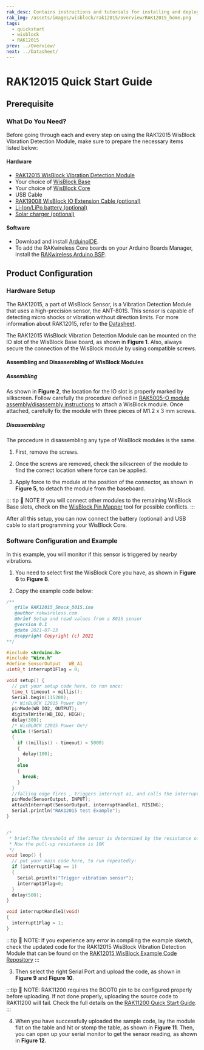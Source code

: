 ```yaml
---
rak_desc: Contains instructions and tutorials for installing and deploying your RAK12015. Instructions are written in a detailed and step-by-step manner for an easier experience in setting up your device. Aside from the hardware configuration, it also contains a software setup that includes detailed example codes that will help you get started.
rak_img: /assets/images/wisblock/rak12015/overview/RAK12015_home.png
tags:
  - quickstart
  - wisblock
  - RAK12015
prev: ../Overview/ 
next: ../Datasheet/ 
---
```


# RAK12015 Quick Start Guide

<!--
## Introduction

This guide introduces the RAK12015 WisBlock Vibration Detection Module and how to use it.

-->

## Prerequisite

### What Do You Need?

Before going through each and every step on using the RAK12015 WisBlock Vibration Detection Module, make sure to prepare the necessary items listed below:

#### Hardware

- [RAK12015 WisBlock Vibration Detection Module](https://store.rakwireless.com/products/wisblock-vibration-sensor-rak12015)
- Your choice of [WisBlock Base](https://store.rakwireless.com/collections/wisblock-base) 
- Your choice of [WisBlock Core](https://store.rakwireless.com/collections/wisblock-core)
- USB Cable
- [RAK19008 WisBlock IO Extension Cable (optional)](https://store.rakwireless.com/products/wisblock-io-extension-cable-rak19008)
- [Li-Ion/LiPo battery (optional)](/Product-Categories/WisBlock/RAK5005-O/Datasheet/#battery-connector)
- [Solar charger (optional)](/Product-Categories/WisBlock/RAK5005-O/Datasheet/#solar-panel-connector)

#### Software

- Download and install [ArduinoIDE](https://www.arduino.cc/en/Main/Software).
- To add the RAKwireless Core boards on your Arduino Boards Manager, install the [RAKwireless Arduino BSP](https://github.com/RAKWireless/RAKwireless-Arduino-BSP-Index).

## Product Configuration

### Hardware Setup

The RAK12015, a part of WisBlock Sensor, is a Vibration Detection Module that uses a high-precision sensor, the ANT-801S. This sensor is capable of detecting micro shocks or vibration without direction limits. For more information about RAK12015, refer to the [Datasheet](../Datasheet/).

The RAK12015 WisBlock Vibration Detection Module can be mounted on the IO slot of the WisBlock Base board, as shown in **Figure 1**. Also, always secure the connection of the WisBlock module by using compatible screws.

<rk-img
  src="/assets/images/wisblock/rak12015/quickstart/connection.png"
  width="80%"
  caption="RAK12015 Connection to WisBlock Base"
/>

#### Assembling and Disassembling of WisBlock Modules

##### Assembling


As shown in **Figure 2**, the location for the IO slot is properly marked by silkscreen. Follow carefully the procedure defined in [RAK5005-O module assembly/disassembly instructions](https://docs.rakwireless.com/Knowledge-Hub/Learn/RAK5005-O-Baseboard-Installation-Guide/) to attach a WisBlock module. Once attached, carefully fix the module with three pieces of M1.2 x 3&nbsp;mm screws.

<rk-img
  src="/assets/images/wisblock/rak12015/quickstart/mounting-mechanism.png"
  width="70%"
  caption="RAK12015 assembly to WisBlock Base"
/>

##### Disassembling

The procedure in disassembling any type of WisBlock modules is the same. 

1. First, remove the screws.  

<rk-img
  src="/assets/images/wisblock/rak12015/quickstart/removing_screw.png"
  width="70%"
  caption="Removing screws from the WisBlock module"
/>

2. Once the screws are removed, check the silkscreen of the module to find the correct location where force can be applied.

<rk-img
  src="/assets/images/wisblock/rak12015/quickstart/detach_silkscreen.png"
  width="70%"
  caption="Detaching silkscreen on the WisBlock module"
/>

3. Apply force to the module at the position of the connector, as shown in **Figure 5**, to detach the module from the baseboard.

<rk-img
  src="/assets/images/wisblock/rak12015/quickstart/detach_module.png"
  width="70%"
  caption="Applying even forces on the proper location of a WisBlock module"
/>

::: tip 📝 NOTE
If you will connect other modules to the remaining WisBlock Base slots, check on the [WisBlock Pin Mapper](https://docs.rakwireless.com/Knowledge-Hub/Pin-Mapper/) tool for possible conflicts. 
:::  

After all this setup, you can now connect the battery (optional) and USB cable to start programming your WisBlock Core.

### Software Configuration and Example

In this example, you will monitor if this sensor is triggered by nearby vibrations.


1. You need to select first the WisBlock Core you have, as shown in **Figure 6** to **Figure 8**.

<rk-img
  src="/assets/images/wisblock/rak12015/quickstart/selectboard4631.png"
  width="100%"
  caption="Selecting RAK4631 as WisBlock Core"
/>

<rk-img
  src="/assets/images/wisblock/rak12015/quickstart/selectboard11200.png"
  width="100%"
  caption="Selecting RAK11200 as WisBlock Core"
/>

<rk-img
  src="/assets/images/wisblock/rak12015/quickstart/selectboard11300.png"
  width="100%"
  caption="Selecting RAK11300 as WisBlock Core"
/>


2. Copy the example code below:

```c
/**
   @file RAK12015_Shock_801S.ino
   @author rakwireless.com
   @brief Setup and read values from a 801S sensor
   @version 0.1
   @date 2021-07-23
   @copyright Copyright (c) 2021
**/

#include <Arduino.h>
#include "Wire.h"
#define SensorOutput   WB_A1
uint8_t interrupt1Flag = 0;

void setup() {
  // put your setup code here, to run once:
  time_t timeout = millis();
  Serial.begin(115200);
  /* WisBLOCK 12015 Power On*/
  pinMode(WB_IO2, OUTPUT);
  digitalWrite(WB_IO2, HIGH);
  delay(300);
  /* WisBLOCK 12015 Power On*/
  while (!Serial)
  {
    if ((millis() - timeout) < 5000)
    {
      delay(100);
    }
    else
    {
      break;
    }
  }
  //falling edge fires , triggers interrupt a1, and calls the interrupt flag function
  pinMode(SensorOutput, INPUT);
  attachInterrupt(SensorOutput, interruptHandle1, RISING);
  Serial.println("RAK12015 test Example");
}


/*
 * brief:The threshold of the sensor is determined by the resistance of the pull-up resistor. 
 * Now the pull-up resistance is 10K
 */
void loop() {
  // put your main code here, to run repeatedly:
  if (interrupt1Flag == 1)
  {
    Serial.println("Trigger vibration sensor");
    interrupt1Flag=0;
  }
  delay(500);
}

void interruptHandle1(void)
{
  interrupt1Flag = 1;
}
```


:::tip 📝 NOTE:
If you experience any error in compiling the example sketch, check the updated code for the RAK12015 WisBlock Vibration Detection Module that can be found on the [RAK12015 WisBlock Example Code Repository](https://github.com/RAKWireless/WisBlock/tree/561cfc8ad9d1b0f8c8f2e5c7223f5fd4d45f273f/examples/common/IO/RAK12015_Shock_801S.ino)
:::


3. Then select the right Serial Port and upload the code, as shown in **Figure 9** and **Figure 10**.

<rk-img
  src="/assets/images/wisblock/rak12015/quickstart/selecting_port.png"
  width="100%"
  caption="Selecting the correct Serial Port"
/>

<rk-img
  src="/assets/images/wisblock/rak12015/quickstart/upload.png"
  width="100%"
  caption="Uploading the sample code"
/>

:::tip 📝 NOTE:
RAK11200 requires the BOOT0 pin to be configured properly before uploading. If not done properly, uploading the source code to RAK11200 will fail. Check the full details on the [RAK11200 Quick Start Guide](/Product-Categories/WisBlock/RAK11200/Quickstart/#uploading-to-wisblock).
:::

4. When you have successfully uploaded the sample code, lay the module flat on the table and hit or stomp the table, as shown in **Figure 11**. Then, you can open up your serial monitor to get the sensor reading, as shown in **Figure 12**.

<rk-img
  src="/assets/images/wisblock/rak12015/quickstart/hitting_desk.png"
  width="60%"
  caption="Hitting the desk or table to create vibrations"
/>

<rk-img
  src="/assets/images/wisblock/rak12015/quickstart/serial_monitor.png"
  width="100%"
  caption="Triggered sensor reading in Serial Monitor"
/>

<!--You can adjust the sensor's sensitivity by adjusting the potentiometer using a flat screwdriver as shown in **Figure 13**

<rk-img
  src="/assets/images/wisblock/rak12015/quickstart/potentiometer.png"
  width="60%"
  caption="RAK12015 Sensitivity Adjustment"
/>-->
